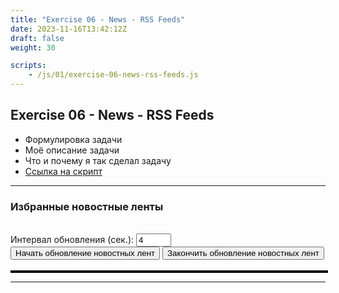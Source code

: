 ```yaml
---
title: "Exercise 06 - News - RSS Feeds"
date: 2023-11-16T13:42:12Z
draft: false
weight: 30

scripts:
    - /js/01/exercise-06-news-rss-feeds.js
---
```



## Exercise 06 - News - RSS Feeds

* Формулировка задачи
* Моё описание задачи
* Что и почему я так сделал задачу
* [Ссылка на скрипт](/js/01/exercise-06-news-rss-feeds.js)

---
<style>
/* DivTable.com */
.divTable{
	display: table;
	width: 100%;
}
.divTableRow {
	display: table-row;
}
.divTableHeading {
	background-color: #EEE;
	display: table-header-group;
}
.divTableCell, .divTableHead {
	border: 1px solid #999999;
	display: table-cell;
	padding: 3px 10px;
}
.divTableHeading {
	background-color: #EEE;
	display: table-header-group;
	font-weight: bold;
}
.divTableFoot {
	background-color: #EEE;
	display: table-footer-group;
	font-weight: bold;
}
.divTableBody {
	display: table-row-group;
}
</style>

<h3>Избранные новостные ленты</h3>
<br>
<div>
    <label for="update-interval">Интервал обновления (сек.):</label>
    <input id="update-interval" type="number" value="4" min="1" max="30">
    <br>
    <button class="button button-success" onclick="startUpdating()">Начать обновление новостных лент</button>
    <button class="button button-warning" onclick="stopUpdating()">Закончить обновление новостных лент</button>
</div>
<br>
<div id="news-board-container" class="divTable" style="width: 100%; border: 2px solid #000;"">
    <div class="divTableBody">
		<div class="panel panel-primary divTableRow" id="news-board-container-row" style="display: none">
        </div>
    </div>
</div>

---

